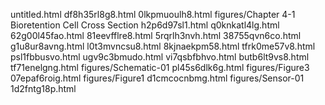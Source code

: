 untitled.html
df8h35rl8g8.html
0lkpmuoulh8.html
figures/Chapter 4-1 Bioretention Cell Cross Section
h2p6d97sl1.html
q0knkatl4lg.html
62g00l45fao.html
81eevfflre8.html
5rqrlh3nvh.html
38755qvn6co.html
g1u8ur8avng.html
l0t3mvncsu8.html
8kjnaekpm58.html
tfrk0me57v8.html
psl1fbbusvo.html
ugv9c3bmudo.html
vi7qsbfbhvo.html
butb6lt9vs8.html
tf71enelgng.html
figures/Schematic-01
pl45s6dlk6g.html
figures/Figure3
07epaf6roig.html
figures/Figure1
d1cmcocnbmg.html
figures/Sensor-01
1d2fntg18p.html